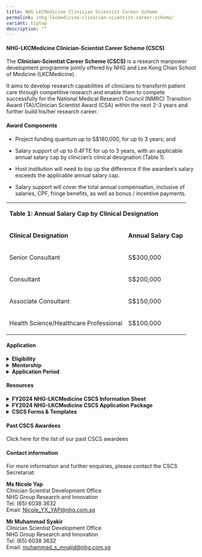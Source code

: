```yaml
---
title: NHG LKCMedicine Clinician Scientist Career Scheme
permalink: /nhg-lkcmedicine-clinician-scientist-career-scheme/
variant: tiptap
description: ""
---
```

<h4><strong>NHG-LKCMedicine Clinician-Scientist Career Scheme (CSCS)</strong></h4>
<p></p>
<p>The <strong>Clinician-Scientist Career Scheme (CSCS)</strong> is a research
manpower development programme jointly offered by NHG and Lee Kong Chian
School of Medicine (LKCMedicine).</p>
<p>It aims to develop research capabilities of clinicians to transform patient
care through competitive research and enable them to compete successfully
for the National Medical Research Council (NMRC) Transition Award (TA)/Clinician
Scientist Award (CSA) within the next 2-3 years and further build his/her
research career.</p>
<p></p>
<h4><strong>Award Components</strong></h4>
<ul data-tight="true" class="tight">
<li>
<p>Project funding quantum up to S$180,000, for up to 3 years; and</p>
</li>
<li>
<p>Salary support of up to 0.4FTE for up to 3 years, with an applicable annual
salary cap by clinician’s clinical designation (Table 1).</p>
</li>
<li>
<p>Host institution will need to top up the difference if the awardee’s salary
exceeds the applicable annual salary cap.</p>
</li>
<li>
<p>Salary support will cover the total annual compensation, inclusive of
salaries, CPF, fringe benefits, as well as bonus / incentive payments.</p>
</li>
</ul>
<p></p>
<table style="minWidth: 50px">
<colgroup>
<col>
<col>
</colgroup>
<tbody>
<tr>
<td rowspan="1" colspan="2">
<p><strong>Table 1: Annual Salary Cap by Clinical Designation</strong>
</p>
</td>
</tr>
<tr>
<td rowspan="1" colspan="1">
<p><strong>Clinical Designation</strong>
</p>
</td>
<td rowspan="1" colspan="1">
<p><strong>Annual Salary Cap</strong>
</p>
</td>
</tr>
<tr>
<td rowspan="1" colspan="1">
<p>Senior Consultant</p>
</td>
<td rowspan="1" colspan="1">
<p>S$300,000</p>
</td>
</tr>
<tr>
<td rowspan="1" colspan="1">
<p>Consultant</p>
</td>
<td rowspan="1" colspan="1">
<p>S$200,000</p>
</td>
</tr>
<tr>
<td rowspan="1" colspan="1">
<p>Associate Consultant</p>
</td>
<td rowspan="1" colspan="1">
<p>S$150,000</p>
</td>
</tr>
<tr>
<td rowspan="1" colspan="1">
<p>Health Science/Healthcare Professional</p>
</td>
<td rowspan="1" colspan="1">
<p>S$100,000</p>
</td>
</tr>
</tbody>
</table>
<p></p>
<h4><strong>Application</strong></h4>
<div data-type="detailGroup" class="isomer-accordion-group isomer-accordion isomer-accordion-white">
<details class="isomer-details">
<summary><strong>Eligibility</strong>
</summary>
<div data-type="detailsContent" class="isomer-details-content">
<p></p>
<ol data-tight="true" class="tight">
<li>
<p>Applicants should be:</p>
<p><strong>(a) Doctors </strong>(i.e. clinically qualified with MBBS/MD/BDS)
with primary appointments of at least Associate Consultant at NHG institutions.
<br>OR
<br><strong>(b) Health Science/Healthcare Professionals</strong> with non-medical
degrees, such as nurses, pharmacists and other allied health professions
(as listed on <a href="https://www.moh.gov.sg/hpp/allied-health-professionals/career-practices/CareerNPracticesDetails/allied-health-professions" rel="noopener nofollow" target="_blank">MOH's website</a>)
in clinical practice, with primary appointments at NHG institutions and
have at least 7 years of clinical or research experience. Clinical post-graduate
qualification would be an advantage.</p>
<p></p>
</li>
<li>
<p>All applicants should also fulfil the following criteria:
<br>
<br>(a) Has a research PhD
<br>(b) Has a good publication track record in peer-reviewed journals
<br>(c) The CSCS research project should be relevant to the research themes
of NHG and LKCMedicine. (Eligible applicants who do not meet these criteria
may contact the CSCS Secretariat for further discussion on suitability
of the scheme.)</p>
<p></p>
</li>
<li>
<p>On an exceptional basis, an applicant without a PhD could be considered
if he/she is committed to enroll into the LKCMedicine PhD programme during
the CSCS award period.</p>
<p></p>
</li>
<li>
<p>As awardees are expected to apply to NMRC TA/CSA by the end of their CSCS
award period, applicants should take note of the latest eligibility criteria
for the respective national talent development scheme and ensure that he/she
is able to meet them.</p>
<p></p>
</li>
<li>
<p>Interested clinicians are strongly encouraged to contact the CSCS Secretariat
for discussion on suitability of the Programme prior to submitting a Letter
of Intent (LOI).</p>
<p></p>
</li>
<li>
<p>Applicants are required to seek endorsements for their applications from
their Reporting Officer (RO), Head of Department (HOD), Director/Chief/Head
of Family Group (applicable for nurses, pharmacists and other allied health
professions listed on MOH’s website only) and Director of Research (DOR).</p>
<p></p>
</li>
<li>
<p>The applicant’s Department should be able to make provisions for the applicant’s
research commitments during the CSCS award period (if awarded) and continue
to facilitate his/her career pathway as a clinician-scientist beyond the
CSCS award.</p>
<p></p>
</li>
</ol>
</div>
</details>
</div>
<div data-type="detailGroup" class="isomer-accordion-group isomer-accordion isomer-accordion-white">
<details class="isomer-details">
<summary><strong>Mentorship</strong>
</summary>
<div data-type="detailsContent" class="isomer-details-content">
<p></p>
<ol data-tight="true" class="tight">
<li>
<p>Each applicant is required to nominate a mentor from NHG and a mentor
from LKCMedicine (subject to approval by the review committee) to guide
them in their research career and project.</p>
<p></p>
</li>
<li>
<p>The CSCS Secretariat may assist in the nomination of appropriate mentor(s)
where required.</p>
<p></p>
</li>
<li>
<p>The mentor should be an established clinician scientist or clinical scientist
who:
<br>
<br>(a) Is involved in research with significant impact on clinical care;
<br>
</p>
<p>(b) Has had experience as Principal investigator (PI) in a relevant area
of research;</p>
<p>(c) Has strong foundation and knowledge in research methodology and conduct;</p>
<p>(d) Has obtained intramural/extramural grant(s) during the past 5 years;</p>
<p>(e) Has an established research track record; and</p>
<p>(f) Has had experience in supervising or providing research mentorship
to junior investigators or peers.</p>
</li>
</ol>
<p></p>
<p></p>
</div>
</details>
</div>
<div data-type="detailGroup" class="isomer-accordion-group isomer-accordion isomer-accordion-white">
<details class="isomer-details">
<summary><strong>Application Period</strong>
</summary>
<div data-type="detailsContent" class="isomer-details-content">
<ol data-tight="true" class="tight">
<li>
<p>Applicants are required to submit all application documents (Table 2) <strong>in softcopy</strong> to
the CSCS Secretariat at NHG Group Research through their Institution’s
Clinical Research Unit (CRU)/Clinical Research and Innovation Office (CRIO).</p>
<p></p>
</li>
<li>
<p>The Institution’s CRU/CRIO will set respective internal deadlines for
the above submissions. Please check with your institutions for these deadlines.</p>
<p></p>
</li>
<li>
<p>The Institution’s CRU/CRIO will ensure that the respective documents reach
the CSCS Secretariat by the stipulated deadlines.</p>
<p></p>
</li>
<li>
<p>Applications submitted after the call closing date and time will not be
considered.</p>
</li>
</ol>
<p></p>
<table style="minWidth: 50px">
<colgroup>
<col>
<col>
</colgroup>
<tbody>
<tr>
<td rowspan="1" colspan="2">
<p><strong>Table 2. FY2024 Call for Applications I Timeline</strong>
</p>
</td>
</tr>
<tr>
<td rowspan="1" colspan="1">
<p><strong>Call Opening</strong>
</p>
</td>
<td rowspan="1" colspan="1">
<p>9 April 2024 (Tuesday)</p>
</td>
</tr>
<tr>
<td rowspan="1" colspan="1">
<p><strong>Letter of Intent Submission Deadline</strong>
<br>(a) Letter of Intent (LOI);
<br>(b)&nbsp;Applicant’s Curriculum Vitae (CV)</p>
</td>
<td rowspan="1" colspan="1">
<p>7 May 2024 (Tuesday), 12pm (SGT)</p>
</td>
</tr>
<tr>
<td rowspan="1" colspan="1">
<p><strong>Full Application Submission Deadline</strong>
<br>(c) Application Form;
<br>(d) Budget Breakdown Form;
<br>(e) Other Supporting Documents (e.g., Academic Transcripts etc.);
<br>(f) Research Team Members and Mentors’ CVs</p>
</td>
<td rowspan="1" colspan="1">
<p>21 May 2024 (Tuesday), 12pm (SGT)</p>
</td>
</tr>
</tbody>
</table>
<p></p>
</div>
</details>
</div>
<h4><strong>Resources</strong></h4>
<div data-type="detailGroup" class="isomer-accordion-group isomer-accordion isomer-accordion-white">
<details class="isomer-details">
<summary><strong>FY2024 NHG-LKCMedicine CSCS Information Sheet</strong>
</summary>
<div data-type="detailsContent" class="isomer-details-content">
<p></p>
<ul data-tight="true" class="tight">
<li>
<p>This document contains important information about the objective of the
scheme, award components, eligibility, application procedure, evaluation
criteria and expected deliverables etc., and should be read carefully before
proceeding to apply.</p>
</li>
</ul>
<p></p>
<ul data-tight="true" class="tight">
<li>
<p>Download the CSCS Information Sheet here.</p>
</li>
</ul>
<p></p>
</div>
</details>
</div>
<div data-type="detailGroup" class="isomer-accordion-group isomer-accordion isomer-accordion-white">
<details class="isomer-details">
<summary><strong>FY2024 NHG-LKCMedicine CSCS Application Package</strong>
</summary>
<div data-type="detailsContent" class="isomer-details-content">
<p></p>
<ul data-tight="true" class="tight">
<li>
<p>The CSCS Application Package consists of templates for the following documents:
<br>
<br>1. Information Sheet
<br>2. Letter of Intent (LOI)
<br>3. Application Form
<br>4. Budget Breakdown Form
<br>5. Application Checklist (For reference only); and
<br>6. NHG Research Funding Guidelines (For reference only).</p>
</li>
</ul>
<p></p>
<ul data-tight="true" class="tight">
<li>
<p>Download the CSCS Application Package here.</p>
</li>
</ul>
<p></p>
<p></p>
</div>
</details>
</div>
<div data-type="detailGroup" class="isomer-accordion-group isomer-accordion isomer-accordion-white">
<details class="isomer-details">
<summary><strong>CSCS Forms &amp; Templates</strong>
</summary>
<div data-type="detailsContent" class="isomer-details-content">
<p></p>
</div>
</details>
</div>
<h4><strong>Past CSCS Awardees</strong></h4>
<p>Click here for the list of our past CSCS awardees</p>
<h4><strong>Contact information</strong></h4>
<p>For more information and further enquiries, please contact the CSCS Secretariat:</p>
<p><strong>Ms Nicole Yap</strong>
<br>Clinician Scientist Development Office
<br>NHG Group Research and Innovation
<br>Tel: (65) 6038 3632
<br>Email: <a href="mailto:Nicole_YX_YAP@nhg.com.sg" rel="noopener noreferrer nofollow" target="_blank">Nicole_YX_YAP@nhg.com.sg</a>
</p>
<p></p>
<p><strong>Mr Muhammad Syakir</strong>
<br>Clinician Scientist Development Office
<br>NHG Group Research and Innovation
<br>Tel: (65) 6038 3632
<br>Email: <a href="mailto:muhammad_s_mnajid@nhg.com.sg" rel="noopener noreferrer nofollow" target="_blank">muhammad_s_mnajid@nhg.com.sg</a>
</p>
<p></p>
<p></p>
<p></p>
<p></p>
<p></p>
<p></p>